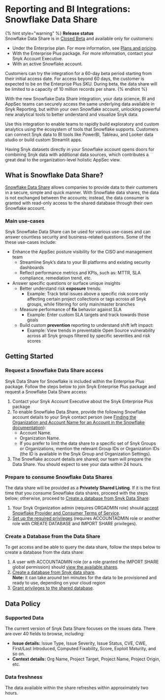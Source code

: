 # Reporting and BI Integrations: Snowflake Data Share

{% hint style="warning" %}
**Release status** \
Snowflake Data Share is in [Closed Beta](https://docs.snyk.io/getting-started/snyk-release-process#closed-beta) and available only for customers:

* Under the Enterprise plan. For more information, see [Plans and pricing](https://snyk.io/plans).
* With the Enterprise Plus package. For more information, contact your Snyk Account Executive.
* With an active Snowflake account.

Customers can try the integration for a 60-day beta period starting from their initial access date. For access beyond 60 days, the customer is expected to be on the Enterprise Plus SKU. During beta, the data share will be limited to a capacity of 10 million records per share.&#x20;
{% endhint %}

With the new Snowflake Data Share integration, your data science, BI and AppSec teams can securely access the same underlying data available in Snyk Reporting, but within your own Snowflake account, unlocking powerful new analytical tools to better understand and visualize Snyk data.

Use this integration to enable teams to rapidly build exploratory and custom analytics using the ecosystem of tools that Snowflake supports. Customers can connect Snyk data to BI tools like PowerBI, Tableau, and Looker data studio or build custom Streamlit apps.

Having Snyk datasets directly in your Snowflake account opens doors for combining Snyk data with additional data sources, which contributes a great deal to the organization-level holistic AppSec view.

## What is Snowflake Data Share? <a href="#what-is-snowflake-data-share" id="what-is-snowflake-data-share"></a>

[Snowflake Data Share](https://docs.snowflake.com/en/user-guide/data-sharing-intro.html) allows companies to provide data to their customers in a secure, simple and quick manner. With Snowflake data shares, the data is not exchanged between the accounts; instead, the data consumer is granted with read-only access to the shared database through their own Snowflake account.

### Main use-cases <a href="#main-use-cases" id="main-use-cases"></a>

Snyk Snowflake Data Share can be used for various use-cases and can answer countless security and business-related questions. Some of the these use-cases include:

* Enhance the AppSec posture visibility for the CISO and management team
  * Streamline Snyk’s data to your BI platforms and existing security dashboards
  * Reflect performance metrics and KPIs, such as: MTTR, SLA compliance, remediation trend, etc.
* Answer specific questions or surface unique insights
  * Better understand risk **exposure** trends:
    * Example: Track total issues above a specific risk score only affecting certain project collections or tags across all Snyk groups, while filtering for only main/master branches
  * Measure performance of **fix** behavior against SLA
    * Example: Enter custom SLA targets and track towards those goals
  * Build custom **prevention** reporting to understand shift left impact:
    * Example: View trends in preventable Open Source vulnerability across all Snyk groups filtered by specific severities and risk scores

## Getting Started <a href="#getting-started" id="getting-started"></a>

### Request a Snowflake Data Share access <a href="#request-a-snowflake-data-share-access" id="request-a-snowflake-data-share-access"></a>

Snyk Data Share for Snowflake is included within the Enterprise Plus package. Follow the steps below to join Snyk Enterprise Plus package and request a Snowflake Data Share access:

1. Contact your Snyk Account Executive about the Snyk Enterprise Plus package
2. To enable Snowflake Data Share, provide the following Snowflake account details to your Snyk contact person (see [Finding the Organization and Account Name for an Account in the Snowflake documentation](https://docs.snowflake.com/en/user-guide/admin-account-identifier#finding-the-organization-and-account-name-for-an-account)):
   * Account Name.
   * Organization Name.
   * If you prefer to limit the data share to a specific set of Snyk Groups or Organizations, mention the relevant Group IDs or Organization IDs (the ID is available in the Snyk Group and Organization Settings).
3. &#x20;The Snowflake account details are shared; our team will prepare the Data Share. You should expect to see your data within 24 hours.

### Prepare to consume Snowflake Data Shares <a href="#prepare-to-consume-snowflake-data-shares" id="prepare-to-consume-snowflake-data-shares"></a>

The data share will be provided as a **Privately Shared Listing**. If it is the first time that you consume Snowflake data shares, proceed with the steps below; otherwise, proceed to [Create a database from Snyk Data Share](https://docs.snowflake.com/en/user-guide/data-share-consumers#creating-a-database-from-a-share):

1. Your Snyk Organization admin (requires ORGADMIN role) should [accept Snowflake Provider and Consumer Terms of Service](https://other-docs.snowflake.com/en/collaboration/consumer-becoming#accept-the-snowflake-provider-and-consumer-terms-of-service).
2. [Set up the required privileges](https://other-docs.snowflake.com/en/collaboration/consumer-becoming#set-up-required-privileges) (requires ACCOUNTADMIN role or another role with CREATE DATABASE and IMPORT SHARE privileges).

### Create a Database from the Data Share <a href="#create-a-database-from-the-data-share" id="create-a-database-from-the-data-share"></a>

To get access and be able to query the data share, follow the steps below to create a database from the data share:

1. A user with ACCOUNTADMIN role (or a role granted the IMPORT SHARE global permission) should [view the available shares](https://docs.snowflake.com/en/user-guide/data-share-consumers#viewing-available-shares).
2. [Create a database from Snyk data share](https://docs.snowflake.com/en/user-guide/data-share-consumers#creating-a-database-from-a-share).\
   **Note:** it can take around ten minutes for the data to be provisioned and ready to use, depending on your cloud region
3. [Grant privileges to the shared database](https://docs.snowflake.com/en/user-guide/data-share-consumers#granting-privileges-on-a-shared-database).

## Data Policy <a href="#data-policy" id="data-policy"></a>

### Supported Data <a href="#supported-data" id="supported-data"></a>

The current version of Snyk Data Share focuses on the issues data. There are over 40 fields to browse, including:&#x20;

* **Issue details:** Issue Type, Issue Severity, Issue Status, CVE, CWE, First/Last Introduced, Computed Fixability, Score, Exploit Maturity, and so on.
* **Context details:** Org Name, Project Target, Project Name, Project Origin, etc.

### Data freshness <a href="#data-freshness" id="data-freshness"></a>

The data available within the share refreshes within approximately two hours.
